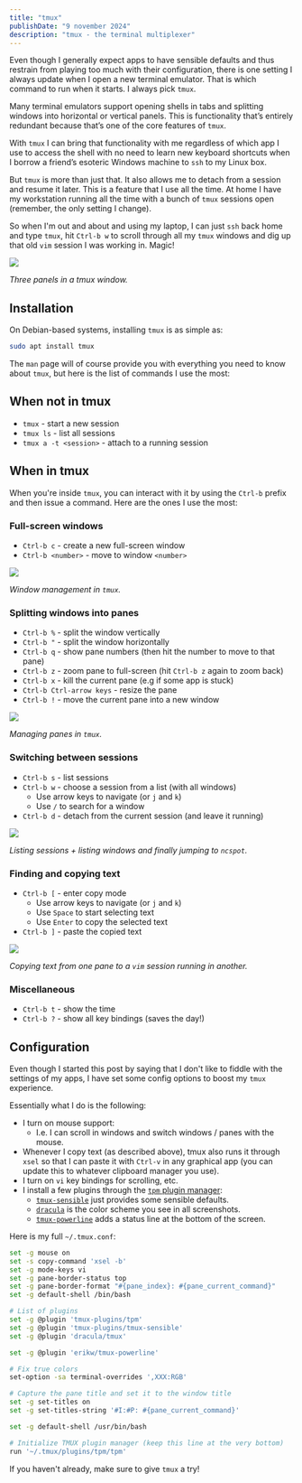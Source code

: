 ```yaml
---
title: "tmux"
publishDate: "9 november 2024"
description: "tmux - the terminal multiplexer"
---
```


Even though I generally expect apps to have sensible defaults and thus restrain
from playing too much with their configuration, there is one setting I always
update when I open a new terminal emulator. That is which command to run when it
starts. I always pick `tmux`.

Many terminal emulators support opening shells in tabs and splitting windows
into horizontal or vertical panels. This is functionality that’s entirely
redundant because that’s one of the core features of `tmux`.

With `tmux` I can bring that functionality with me regardless of which app I use
to access the shell with no need to learn new keyboard shortcuts when I borrow a
friend’s esoteric Windows machine to `ssh` to my Linux box.

But `tmux` is more than just that. It also allows me to detach from a session and
resume it later. This is a feature that I use all the time. At home I have my
workstation running all the time with a bunch of `tmux` sessions open (remember,
the only setting I change).

So when I'm out and about and using my laptop, I can just `ssh` back home and
type `tmux`, hit `Ctrl-b w` to scroll through all my `tmux` windows and dig up
that old `vim` session I was working in. Magic!

![](/public/blog/tmux/tmux-01.webp)

*Three panels in a tmux window.*

## Installation

On Debian-based systems, installing `tmux` is as simple as:

```bash
sudo apt install tmux
```

The `man` page will of course provide you with everything you need to know about
`tmux`, but here is the list of commands I use the most:

## When not in tmux

- `tmux` - start a new session
- `tmux ls` - list all sessions
- `tmux a -t <session>` - attach to a running session

## When in tmux

When you're inside `tmux`, you can interact with it by using the `Ctrl-b` prefix
and then issue a command. Here are the ones I use the most:

### Full-screen windows

- `Ctrl-b c` - create a new full-screen window
- `Ctrl-b <number>` - move to window `<number>`

![](/public/blog/tmux/tmux-02.apng)

*Window management in `tmux`.*

### Splitting windows into panes

- `Ctrl-b %` - split the window vertically
- `Ctrl-b "` - split the window horizontally
- `Ctrl-b q` - show pane numbers (then hit the number to move to that pane)
- `Ctrl-b z` - zoom pane to full-screen (hit `Ctrl-b z` again to zoom back)
- `Ctrl-b x` - kill the current pane (e.g if some app is stuck)
- `Ctrl-b Ctrl-arrow keys` - resize the pane
- `Ctrl-b !` - move the current pane into a new window

![](/public/blog/tmux/tmux-03.apng)

*Managing panes in `tmux`.*

### Switching between sessions

- `Ctrl-b s` - list sessions
- `Ctrl-b w` - choose a session from a list (with all windows)
  - Use arrow keys to navigate (or `j` and `k`)
  - Use `/` to search for a window
- `Ctrl-b d` - detach from the current session (and leave it running)

![](/public/blog/tmux/tmux-04.apng)

*Listing sessions + listing windows and finally jumping to `ncspot`.*

### Finding and copying text

- `Ctrl-b [` - enter copy mode
  - Use arrow keys to navigate (or `j` and `k`)
  - Use `Space` to start selecting text
  - Use `Enter` to copy the selected text
- `Ctrl-b ]` - paste the copied text

![](/public/blog/tmux/tmux-05.apng)

*Copying text from one pane to a `vim` session running in another.*

### Miscellaneous

- `Ctrl-b t` - show the time
- `Ctrl-b ?` - show all key bindings (saves the day!)

## Configuration

Even though I started this post by saying that I don't like to fiddle with the
settings of my apps, I have set some config options to boost my `tmux`
experience.

Essentially what I do is the following:

- I turn on mouse support:
  - I.e. I can scroll in windows and switch windows / panes with the mouse.
- Whenever I copy text (as described above), tmux also runs it through `xsel`
  so that I can paste it with `Ctrl-v` in any graphical app (you can update this
  to whatever clipboard manager you use).
- I turn on `vi` key bindings for scrolling, etc.
- I install a few plugins through the [`tpm` plugin manager][tpm]:
  - [`tmux-sensible`][tmux-sensible] just provides some sensible defaults.
  - [`dracula`][dracula] is the color scheme you see in all screenshots.
  - [`tmux-powerline`][tmux-powerline] adds a status line at the bottom of the screen.


Here is my full `~/.tmux.conf`:

[tpm]: https://github.com/tmux-plugins/tpm
[tmux-sensible]: https://github.com/tmux-plugins/tmux-sensible
[dracula]: https://github.com/dracula/tmux
[tmux-powerline]: https://github.com/erikw/tmux-powerline

```bash
set -g mouse on
set -s copy-command 'xsel -b'
set -g mode-keys vi
set -g pane-border-status top
set -g pane-border-format "#{pane_index}: #{pane_current_command}"
set -g default-shell /bin/bash

# List of plugins
set -g @plugin 'tmux-plugins/tpm'
set -g @plugin 'tmux-plugins/tmux-sensible'
set -g @plugin 'dracula/tmux'

set -g @plugin 'erikw/tmux-powerline'

# Fix true colors
set-option -sa terminal-overrides ',XXX:RGB'

# Capture the pane title and set it to the window title
set -g set-titles on
set -g set-titles-string '#I:#P: #{pane_current_command}'

set -g default-shell /usr/bin/bash

# Initialize TMUX plugin manager (keep this line at the very bottom)
run '~/.tmux/plugins/tpm/tpm'
```

If you haven't already, make sure to give `tmux` a try!
